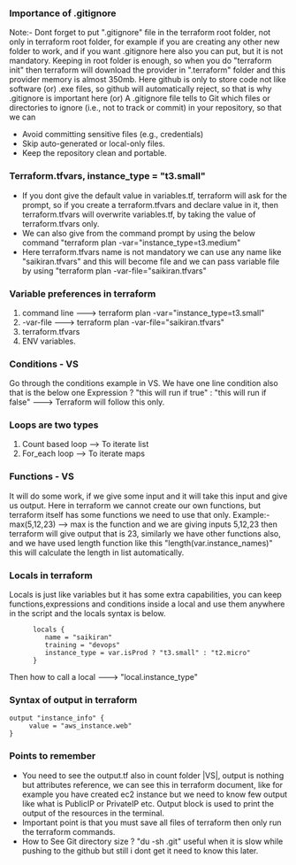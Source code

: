 ### Importance of .gitignore
Note:- Dont forget to put ".gitignore" file in the terraform root folder, not only in terraform root folder, for example if you are creating any other new folder to work, and if you want .gitignore here also you can put, but it is not mandatory. Keeping in root folder is enough, so when you do "terraform init" then terraform will download the provider in ".terraform" folder and this provider memory is almost 350mb. Here github is only to store code not like software (or) .exe files, so github will automatically reject, so that is why .gitignore is important here (or) A .gitignore file tells to Git which files or directories to ignore (i.e., not to track or commit) in your repository, so that we can 
- Avoid committing sensitive files (e.g., credentials)
- Skip auto-generated or local-only files.
- Keep the repository clean and portable.

### Terraform.tfvars, instance_type = "t3.small" 
- If you dont give the default value in variables.tf, terraform will ask for the prompt, so if you create
  a terraform.tfvars and declare value in it, then terraform.tfvars will overwrite variables.tf, by taking
  the value of terraform.tfvars only.
- We can also give from the command prompt by using the below command
  "terraform plan -var="instance_type=t3.medium"
- Here terraform.tfvars name is not mandatory we can use any name like "saikiran.tfvars" and this will become
  file and we can pass variable file by using "terraform plan -var-file="saikiran.tfvars"

### Variable preferences in terraform
1. command line ---> terraform plan -var="instance_type=t3.small"
2. -var-file ---> terraform plan -var-file="saikiran.tfvars"
3. terraform.tfvars 
4. ENV variables.

### Conditions - VS
Go through the conditions example in VS. We have one line condition also that is the below one
Expression ? "this will run if true" : "this will run if false" ---> Terraform will follow this only.

### Loops are two types
1. Count based loop --> To iterate list
2. For_each loop --> To iterate maps

### Functions - VS
It will do some work, if we give some input and it will take this input and give us output. Here in 
terraform we cannot create our own functions, but terraform itself has some functions we need to use 
that only. Example:- max(5,12,23) --> max is the function and we are giving inputs 5,12,23 then terraform
will give output that is 23, similarly we have other functions also, and we have used length function 
like this "length(var.instance_names)" this will calculate the length in list automatically.

### Locals in terraform
Locals is just like variables but it has some extra capabilities, you can keep functions,expressions
and conditions inside a local and use them anywhere in the script and the locals syntax is below.

          locals {
             name = "saikiran"
             training = "devops"
             instance_type = var.isProd ? "t3.small" : "t2.micro"
          }
          
Then how to call a local ---> "local.instance_type"

### Syntax of output in terraform

	output "instance_info" {
	     value = "aws_instance.web"
	}

### Points to remember
- You need to see the output.tf also in count folder |VS|, output is nothing but attributes reference,
  we can see this in terraform document, like for example you have created ec2 instance but we need 
  to know few output like what is PublicIP or PrivateIP etc. Output block is used to print the output
  of the resources in the terminal.
- Important point is that you must save all files of terraform then only run the terraform commands.
- How to See Git directory size ? "du -sh .git" useful when it is slow while pushing to the github
  but still i dont get it need to know this later.
